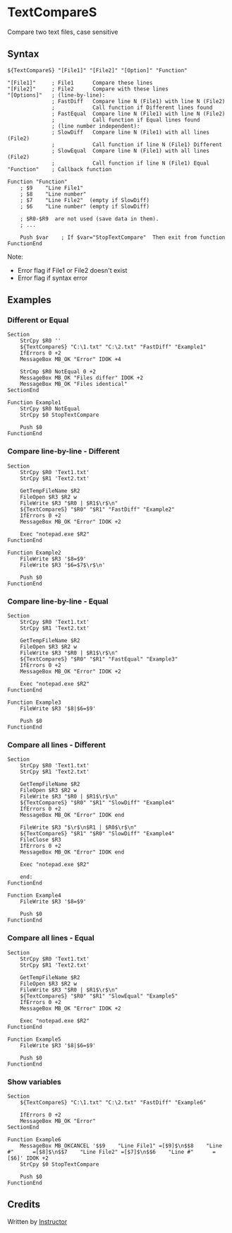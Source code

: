 # TextCompareS

Compare two text files, case sensitive

## Syntax

	${TextCompareS} "[File1]" "[File2]" "[Option]" "Function"

	"[File1]"     ; File1      Compare these lines
	"[File2]"     ; File2      Compare with these lines
	"[Options]"   ; (line-by-line):
	              ; FastDiff   Compare line N (File1) with line N (File2)
	              ;            Call function if Different lines found
	              ; FastEqual  Compare line N (File1) with line N (File2)
	              ;            Call function if Equal lines found
	              ; (line number independent):
	              ; SlowDiff   Compare line N (File1) with all lines (File2)
	              ;            Call function if line N (File1) Different
	              ; SlowEqual  Compare line N (File1) with all lines (File2)
	              ;            Call function if line N (File1) Equal
	"Function"    ; Callback function

	Function "Function"
		; $9    "Line File1"
		; $8    "Line number"
		; $7    "Line File2"  (empty if SlowDiff)
		; $6    "Line number" (empty if SlowDiff)

		; $R0-$R9  are not used (save data in them).
		; ...

		Push $var    ; If $var="StopTextCompare"  Then exit from function
	FunctionEnd

Note:

- Error flag if File1 or File2 doesn't exist 
- Error flag if syntax error

## Examples 

### Different or Equal

	Section
		StrCpy $R0 ''
		${TextCompareS} "C:\1.txt" "C:\2.txt" "FastDiff" "Example1"
		IfErrors 0 +2
		MessageBox MB_OK "Error" IDOK +4

		StrCmp $R0 NotEqual 0 +2
		MessageBox MB_OK "Files differ" IDOK +2
		MessageBox MB_OK "Files identical"
	SectionEnd

	Function Example1
		StrCpy $R0 NotEqual
		StrCpy $0 StopTextCompare

		Push $0
	FunctionEnd

### Compare line-by-line - Different

	Section
		StrCpy $R0 'Text1.txt'
		StrCpy $R1 'Text2.txt'

		GetTempFileName $R2
		FileOpen $R3 $R2 w
		FileWrite $R3 "$R0 | $R1$\r$\n"
		${TextCompareS} "$R0" "$R1" "FastDiff" "Example2"
		IfErrors 0 +2
		MessageBox MB_OK "Error" IDOK +2

		Exec "notepad.exe $R2"
	FunctionEnd

	Function Example2
		FileWrite $R3 '$8=$9'
		FileWrite $R3 '$6=$7$\r$\n'

		Push $0
	FunctionEnd

### Compare line-by-line - Equal

	Section
		StrCpy $R0 'Text1.txt'
		StrCpy $R1 'Text2.txt'

		GetTempFileName $R2
		FileOpen $R3 $R2 w
		FileWrite $R3 "$R0 | $R1$\r$\n"
		${TextCompareS} "$R0" "$R1" "FastEqual" "Example3"
		IfErrors 0 +2
		MessageBox MB_OK "Error" IDOK +2

		Exec "notepad.exe $R2"
	FunctionEnd

	Function Example3
		FileWrite $R3 '$8|$6=$9'

		Push $0
	FunctionEnd

### Compare all lines - Different

	Section
		StrCpy $R0 'Text1.txt'
		StrCpy $R1 'Text2.txt'

		GetTempFileName $R2
		FileOpen $R3 $R2 w
		FileWrite $R3 "$R0 | $R1$\r$\n"
		${TextCompareS} "$R0" "$R1" "SlowDiff" "Example4"
		IfErrors 0 +2
		MessageBox MB_OK "Error" IDOK end

		FileWrite $R3 "$\r$\n$R1 | $R0$\r$\n"
		${TextCompareS} "$R1" "$R0" "SlowDiff" "Example4"
		FileClose $R3
		IfErrors 0 +2
		MessageBox MB_OK "Error" IDOK end

		Exec "notepad.exe $R2"

		end:
	FunctionEnd

	Function Example4
		FileWrite $R3 '$8=$9'

		Push $0
	FunctionEnd

### Compare all lines - Equal

	Section
		StrCpy $R0 'Text1.txt'
		StrCpy $R1 'Text2.txt'

		GetTempFileName $R2
		FileOpen $R3 $R2 w
		FileWrite $R3 "$R0 | $R1$\r$\n"
		${TextCompareS} "$R0" "$R1" "SlowEqual" "Example5"
		IfErrors 0 +2
		MessageBox MB_OK "Error" IDOK +2

		Exec "notepad.exe $R2"
	FunctionEnd

	Function Example5
		FileWrite $R3 '$8|$6=$9'

		Push $0
	FunctionEnd

### Show variables

	Section
		${TextCompareS} "C:\1.txt" "C:\2.txt" "FastDiff" "Example6"

		IfErrors 0 +2
		MessageBox MB_OK "Error"
	SectionEnd

	Function Example6
		MessageBox MB_OKCANCEL '$$9    "Line File1" =[$9]$\n$$8    "Line #"      =[$8]$\n$$7    "Line File2" =[$7]$\n$$6    "Line #"      =[$6]' IDOK +2
		StrCpy $0 StopTextCompare

		Push $0
	FunctionEnd

## Credits

Written by [Instructor][1]

[1]: http://nsis.sourceforge.net/User:Instructor